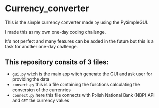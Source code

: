 # Currency_converter

This is the simple currency converter made by using the PySimpleGUI.

I made this as my own one-day coding challenge. 

It's not perfect and many features can be added in the future but this is a 
task for another one-day challenge.

## This repository consits of 3 files:
- `gui.py` witch is the main app witch generate the GUI and ask user for providing the data
- `convert.py` this is a file containing the functions calculating the conversion of the currencies
- `connect.py` here this file connects with Polish National Bank (NBP) API and `GET` the currency values